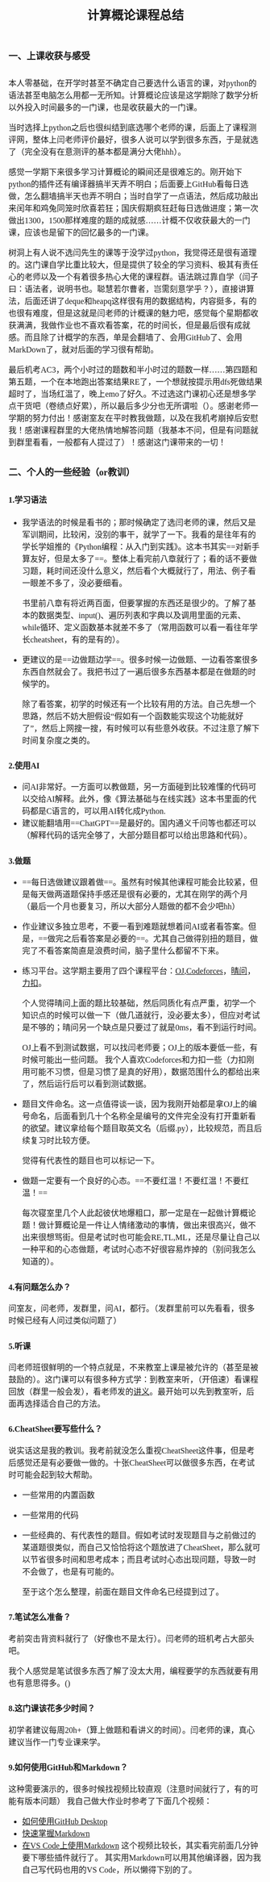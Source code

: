 # <center><font face='楷体' size=5>计算概论课程总结

## <font face='楷体' size=4>**一、上课收获与感受**
### <font face='楷体' size=3>
本人零基础，在开学时甚至不确定自己要选什么语言的课，对python的语法甚至电脑怎么用都一无所知。计算概论应该是这学期除了数学分析以外投入时间最多的一门课，也是收获最大的一门课。 

当时选择上python之后也很纠结到底选哪个老师的课，后面上了课程测评网，整体上闫老师评价最好，很多人说可以学到很多东西，于是就选了（完全没有在意测评的基本都是满分大佬hhh）。 

感觉一学期下来很多学习计算概论的瞬间还是很难忘的。刚开始下python的插件还有编译器搞半天弄不明白；后面要上GitHub看每日选做，怎么翻墙搞半天也弄不明白；当时自学了一点语法，然后成功敲出来闰年和鸡兔同笼时欣喜若狂；国庆假期疯狂赶每日选做进度；第一次做出1300，1500那样难度的题的成就感……计概不仅收获最大的一门课，应该也是留下的回忆最多的一门课。

树洞上有人说不选闫先生的课等于没学过python，我觉得还是很有道理的。这门课自学比重比较大，但是提供了较全的学习资料、极其有责任心的老师以及一个有着很多热心大佬的课程群。语法跳过靠自学（闫子曰：语法者，说明书也。聪慧若尔曹者，岂需刻意学乎？），直接讲算法，后面还讲了deque和heapq这样很有用的数据结构，内容挺多，有的也很有难度，但是这就是闫老师的计概课的魅力吧，感觉每个星期都收获满满，我做作业也不喜欢看答案，花的时间长，但是最后很有成就感。而且除了计概学的东西，单是会翻墙了、会用GitHub了、会用MarkDown了，就对后面的学习很有帮助。 

最后机考AC3，两个小时过的题数和半小时过的题数一样……第四题和第五题，一个在本地跑出答案结果RE了，一个想就按提示用dfs死做结果超时了，当场红温了，晚上emo了好久。不过选这门课初心还是想多学点干货吧（卷绩点好累），所以最后多少分也无所谓啦（）。感谢老师一学期的努力付出！感谢室友在平时教我做题，以及在我机考崩掉后安慰我！感谢课程群里的大佬热情地解答问题（我基本不问，但是有问题就到群里看看，一般都有人提过了）！感谢这门课带来的一切！

## <font face='楷体' size=4>**二、个人的一些经验（or教训）**

### <font face='楷体' size=3>1.学习语法
- 我学语法的时候是看书的；那时候确定了选闫老师的课，然后又是军训期间，比较闲，没别的事干，就学了一下。我看的是往年有的学长学姐推的《Python编程：从入门到实践》。这本书其实==对新手算友好，但是太多了==。整体上看完前八章就行了；看的话不要做习题，耗时间还没什么意义，然后看个大概就行了，用法、例子看一眼差不多了，没必要细看。 

  书里前八章有将近两百面，但要掌握的东西还是很少的。了解了基本的数据类型、input()、遍历列表和字典以及调用里面的元素、while循环、定义函数基本就差不多了（常用函数可以看一看往年学长cheatsheet，有的是有的）。
- 更建议的是==边做题边学==。很多时候一边做题、一边看答案很多东西自然就会了。我把书过了一遍后很多东西基本都是在做题的时候学的。 

  除了看答案，初学的时候还有一个比较有用的方法。自己先想一个思路，然后不妨大胆假设“假如有一个函数能实现这个功能就好了”，然后上网搜一搜，有时候可以有些意外收获。不过注意了解下时间复杂度之类的。

### <font face='楷体' size=3>2.使用AI
- 问AI非常好。一方面可以教做题，另一方面碰到比较难懂的代码可以交给AI解释。此外，像《算法基础与在线实践》这本书里面的代码都是C语言的，可以用AI转化成Python.
- 建议能翻墙用==ChatGPT==是最好的。国内通义千问等也都还可以（解释代码的话完全够了，大部分题目都可以给出思路和代码）。

### <font face='楷体' size=3>3.做题
- ==每日选做建议跟着做==。虽然有时候其他课程可能会比较紧，但是每天做两道题保持手感还是很有必要的，尤其在刚学的两个月（最后一个月也要复习，所以大部分人题做的都不会少吧hh）
- 作业建议多独立思考，不要一看到难题就想着问AI或者看答案。但是，==做完之后看答案是必要的==。尤其自己做得别扭的题目，做完了不看答案简直是浪费时间，脑子里什么都留不下来。
- 练习平台。这学期主要用了四个课程平台：[OJ](http://openjudge.cn),[Codeforces](http://codeforces.com)，[晴问](http://sunnywhy.com)，[力扣](http://leetcode.com)。
  
  个人觉得晴问上面的题比较基础，然后同质化有点严重，初学一个知识点的时候可以做一下（做几道就行，没必要太多），但应对考试是不够的；晴问另一个缺点是只要过了就是0ms，看不到运行时间。
  
  OJ上看不到测试数据，可以找闫老师要；OJ上的版本要低一些，有时候可能出一些问题。
  我个人喜欢Codeforces和力扣一些（力扣刚用可能不习惯，但是习惯了是真的好用），数据范围什么的都给出来了，然后运行后可以看到测试数据。
- 题目文件命名。这一点值得谈一谈，因为我刚开始都是拿OJ上的编号命名，后面看到几十个名称全是编号的文件完全没有打开重新看的欲望。建议拿给每个题目取英文名（后缀.py），比较规范，而且后续复习时比较方便。
  
  觉得有代表性的题目也可以标记一下。
- 做题一定要有一个良好的心态。==不要红温！不要红温！不要红温！== 
  
  每次寝室里几个人此起彼伏地爆粗口，那一定是在一起做计算概论题！做计算概论是一件让人情绪激动的事情，做出来很高兴，做不出来很想骂街。但是考试时也可能会RE,TL,ML，还是尽量让自己以一种平和的心态做题，考试时心态不好很容易炸掉的（别问我怎么知道的）。

### <font face='楷体' size=3>4.有问题怎么办？
问室友，问老师，发群里，问AI，都行。（发群里前可以先看看，很多时候已经有人问过类似问题了）

### <font face='楷体' size=3>5.听课
闫老师班很鲜明的一个特点就是，不来教室上课是被允许的（甚至是被鼓励的）。这门课可以有很多种方式学：到教室来听，（开倍速）看课程回放（群里一般会发），看老师发的[讲义](https://github.com/Youwei-Ke/2024fall_cs101_assginmentP/tree/main/%E8%AE%B2%E4%B9%89)。最开始可以先到教室听，后面再选择适合自己的方法。

### <font face='楷体' size=3>6.CheatSheet要写些什么？
说实话这是我的教训。我考前就没怎么重视CheatSheet这件事，但是考后感觉还是有必要做一做的。十张CheatSheet可以做很多东西，在考试时可能会起到较大帮助。

- 一些常用的内置函数
- 一些常用的代码
- 一些经典的、有代表性的题目。假如考试时发现题目与之前做过的某道题很类似，而自己又恰恰将这个题放进了CheatSheet，那么就可以节省很多时间和思考成本；而且考试时心态出现问题，导致一时不会做了，也是有可能的。
  
  至于这个怎么整理，前面在题目文件命名已经提到过了。

### <font face='楷体' size=3>7.笔试怎么准备？
考前突击背资料就行了（好像也不是太行）。闫老师的班机考占大部头吧。 

我个人感觉是笔试很多东西了解了没太大用，编程要学的东西就要有用也有意思得多。()

### <font face='楷体' size=3>8.这门课该花多少时间？
初学者建议每周20h+（算上做题和看讲义的时间）。闫老师的课，真心建议当作一门专业课来学。

### <font face='楷体' size=3>9.如何使用GitHub和Markdown？
这种需要演示的，很多时候找视频比较直观（注意时间就行了，有的可能有版本问题） 
我自己做大作业时参考了下面几个视频：

- [如何使用GitHub Desktop](https://www.bilibili.com/video/BV13W411U7HY/?share_source=copy_web)
- [快速掌握Markdown](https://www.bilibili.com/video/BV1JA411h7Gw/?share_source=copy_web)
- [在VS Code上使用Markdown](https://www.bilibili.com/video/BV1bK4y1i7BY/?share_source=copy_web) 这个视频比较长，其实看完前面几分钟要下哪些插件就行了。 
  其实用Markdown可以用其他编译器，因为我自己写代码也用的VS Code，所以懒得下别的了。